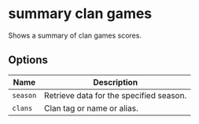 # summary clan games

Shows a summary of clan games scores.

## Options

| Name     | Description                             |
| -------- | --------------------------------------- |
| `season` | Retrieve data for the specified season. |
| `clans`  | Clan tag or name or alias.              |
